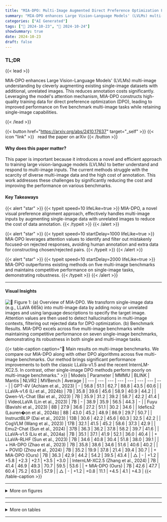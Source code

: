 ```yaml
---
title: "MIA-DPO: Multi-Image Augmented Direct Preference Optimization For Large Vision-Language Models"
summary: "MIA-DPO enhances Large Vision-Language Models' (LVLMs) multi-image understanding by cleverly augmenting existing single-image datasets with additional, unrelated images.  This reduces annotation costs....."
categories: ["AI Generated"]
tags: ["🔖 2024-10-23", "🤗 2024-10-24"]
showSummary: true
date: 2024-10-23
draft: false
---
```


### TL;DR


{{< lead >}}

MIA-DPO enhances Large Vision-Language Models' (LVLMs) multi-image understanding by cleverly augmenting existing single-image datasets with additional, unrelated images.  This reduces annotation costs significantly.  Leveraging the model's attention mechanism, MIA-DPO constructs high-quality training data for direct preference optimization (DPO), leading to improved performance on five benchmark multi-image tasks while retaining single-image capabilities.

{{< /lead >}}


{{< button href="https://arxiv.org/abs/2410.17637" target="_self" >}}
{{< icon "link" >}} &nbsp; read the paper on arXiv
{{< /button >}}

#### Why does this paper matter?
This paper is important because it introduces a novel and efficient approach to training large vision-language models (LVLMs) to better understand and respond to multi-image inputs.  The current methods struggle with the scarcity of diverse multi-image data and the high cost of annotation. This work addresses these challenges by significantly reducing the cost and improving the performance on various benchmarks.
#### Key Takeaways

{{< alert "star" >}}
{{< typeit speed=10 lifeLike=true >}} MIA-DPO, a novel visual preference alignment approach, effectively handles multi-image inputs by augmenting single-image data with unrelated images to reduce the cost of data annotation. {{< /typeit >}}
{{< /alert >}}

{{< alert "star" >}}
{{< typeit speed=10 startDelay=1000 lifeLike=true >}} MIA-DPO leverages attention values to identify and filter out mistakenly focused-on rejected responses, avoiding human annotation and extra data for constructing chosen/rejected pairs. {{< /typeit >}}
{{< /alert >}}

{{< alert "star" >}}
{{< typeit speed=10 startDelay=2000 lifeLike=true >}} MIA-DPO outperforms existing methods on five multi-image benchmarks and maintains competitive performance on single-image tasks, demonstrating robustness. {{< /typeit >}}
{{< /alert >}}

------
#### Visual Insights



![](figures/figures_2_0.png "🔼 Figure 1: (a) Overview of MIA-DPO. We transform single-image data (e.g., LLaVA 665k) into multi-image data by adding noisy or unrelated images and using language descriptions to specify the target image. Attention values are then used to detect hallucinations in multi-image contexts, filtering out rejected data for DPO optimization. (b) Benchmark Results. MIA-DPO excels across five multi-image benchmarks while maintaining competitive performance on seven single-image benchmarks, demonstrating its robustness in both single and multi-image tasks.")





{{< table-caption caption="🔽 Main results on multi-image benchmarks. We compare our MIA-DPO along with other DPO algorithms across five multi-image benchmarks. Our method brings significant performance improvements to both the classic LLaVa-v1.5 and the recent InternLM-XC2.5. In contrast, other single-image DPO methods perform poorly on multi-image benchmarks." >}}
| Models | Parameter | MMMU | BLINK | Mantis | NLVR2 | MVBench | Average |
| --- | --- | --- | --- | --- | --- | --- | --- |
| GPT-4V (Achiam et al., 2023) | - | 56.8 | 51.1 | 62.7 | 88.8 | 43.5 | 60.6 |
| LLaVA-v1.6 (Li et al., 2024b) | 7B | 35.8 | 39.6 | 45.6 | 58.9 | 40.9 | 44.2 |
| Qwen-VL-Chat (Bai et al., 2023) | 7B | 35.9 | 31.2 | 39.2 | 58.7 | 42.2 | 41.4 |
| VideoLLaVA (Lin et al., 2023) | 7B | - | 38.9 | 35.9 | 56.5 | 44.3 | - |
| Fuyu (Bavishi et al., 2023) | 8B | 27.9 | 36.6 | 27.2 | 51.1 | 30.2 | 34.6 |
| Idefics2 (Lauren�on et al., 2024b) | 8B | 43.0 | 45.2 | 48.9 | 86.9 | 29.7 | 50.7 |
| InstructBLIP (Dai et al., 2023) | 13B | 30.6 | 42.2 | 45.6 | 60.3 | 32.5 | 42.2 |
| CogVLM (Wang et al., 2023) | 17B | 32.1 | 41.5 | 45.2 | 58.6 | 37.3 | 42.9 |
| Emu2-Chat (Sun et al., 2024) | 37B | 36.3 | 36.2 | 37.8 | 58.2 | 39.7 | 41.6 |
| LLaVA-v1.5 (Liu et al., 2024a) | 7B | 35.1 | 37.1 | 41.9 | 52.1 | 36.0 | 40.4 |
| + LLaVA-RLHF (Sun et al., 2023) | 7B | 34.6 | 40.8 | 30.4 | 51.8 | 38.0 | 39.1 |
| + HA-DPO (Zhao et al., 2023) | 7B | 35.8 | 38.6 | 34.6 | 51.6 | 40.6 | 40.2 |
| + POVID (Zhou et al., 2024) | 7B | 35.2 | 19.9 | 37.8 | 21.4 | 39.4 | 30.7 |
| + MIA-DPO (Ours) | 7B | 36.3 | 42.9 | 44.2 | 54.2 | 39.5 | 43.4 |
| △ | - | +1.2 | +5.8 | +2.3 | +2.1 | +3.5 | +3.0 |
| InternLM-XC2.5 (Zhang et al., 2024) | 7B | 41.4 | 46.9 | 49.3 | 70.7 | 59.5 | 53.6 |
| + MIA-DPO (Ours) | 7B | 42.6 | 47.7 | 60.4 | 75.2 | 63.6 | 57.9 |
| △ | - | +1.2 | +0.8 | 11.1 | +4.5 | 4.1 | +4.3 |
{{< /table-caption >}}


------



<details>
<summary>More on figures
</summary>


![](figures/figures_4_0.png "🔼 Figure 2: Examples of Multi-Image Hallucinations. Top: Sequence Confusion that the model is confused about the order in which the images should be referenced. Bottom: Element Interference. The model incorrectly identified the attributes due to visual element interference across different images. Attention values illustrate how the model's focus was dispersed across different images, resulting in the hallucination response.")

![](figures/figures_5_0.png "🔼 Figure 3: MIA-DPO Framework. We extend the single-image dataset to multi-image datasets by inserting irrelevant images and using attention values to filter out the hallucination responses for rejected samples of the DPO algorithm.")

![](figures/figures_6_0.png "🔼 Figure 4: Multi-Images DPO Data Format. To address multi-image hallucinations mentioned in Fig. 2, we construct our multi-image prompts in three formats: (a) Sequence. (b) Grid Collage. (c) Pic-in-Pic.")

![](figures/figures_6_2.png "🔼 Figure 2: Examples of Multi-Image Hallucinations. Top: Sequence Confusion that the model is confused about the order in which the images should be referenced. Bottom: Element Interference. The model incorrectly identified the attributes due to visual element interference across different images. Attention values illustrate how the model's focus was dispersed across different images, resulting in the hallucination response.")

![](figures/figures_6_3.png "🔼 Figure 3: MIA-DPO Framework. We extend the single-image dataset to multi-image datasets by inserting irrelevant images and using attention values to filter out the hallucination responses for rejected samples of the DPO algorithm.")

![](figures/figures_10_0.png "🔼 Figure 6: Attention Difference Before and After DPO. We present the attention distribution in the intermediate layers for the original LLaVa-v1.5 (top row), MIA-DPO + LLaVa-v1.5 (second row), and the difference value (bottom row), respectively.")

![](figures/figures_23_0.png "🔼 Figure 3: MIA-DPO Framework. We extend the single-image dataset to multi-image datasets by inserting irrelevant images and using attention values to filter out the hallucination responses for rejected samples of the DPO algorithm.")

![](figures/figures_24_0.png "🔼 Figure 1: (a) Overview of MIA-DPO. We transform single-image data (e.g., LLaVA 665k) into multi-image data by adding noisy or unrelated images and using language descriptions to specify the target image. Attention values are then used to detect hallucinations in multi-image contexts, filtering out rejected data for DPO optimization. (b) Benchmark Results. MIA-DPO excels across five multi-image benchmarks while maintaining competitive performance on seven single-image benchmarks, demonstrating its robustness in both single and multi-image tasks.")

![](figures/figures_24_1.png "🔼 Examples of Multi-Image Hallucinations. Top: Sequence Confusion that the model is confused about the order in which the images should be referenced. Bottom: Element Interference. The model incorrectly identified the attributes due to visual element interference across different images. Attention values illustrate how the model's focus was dispersed across different images, resulting in the hallucination response.")

![](figures/figures_24_2.png "🔼 Figure 1: (a) Overview of MIA-DPO. We transform single-image data (e.g., LLaVA 665k) into multi-image data by adding noisy or unrelated images and using language descriptions to specify the target image. Attention values are then used to detect hallucinations in multi-image contexts, filtering out rejected data for DPO optimization. (b) Benchmark Results. MIA-DPO excels across five multi-image benchmarks while maintaining competitive performance on seven single-image benchmarks, demonstrating its robustness in both single and multi-image tasks.")


</details>

------







------

<details>
<summary>More on tables
</summary>


{{< table-caption caption="🔽 Main results on multi-image benchmarks. We compare our MIA-DPO along with other DPO algorithms across five multi-image benchmarks. Our method brings significant performance improvements to both the classic LLaVa-v1.5 and the recent InternLM-XC2.5. In contrast, other single-image DPO methods perform poorly on multi-image benchmarks." >}}
| Models | Parameter | MMStar | SQA | MMVet | POPE | MMB | Math | AI2D | Average |
| --- | --- | --- | --- | --- | --- | --- | --- | --- | --- |
| LLaVA-v1.6 (Li et al., 2024b) | 7B | 37.6 | 87.5 | 40.2 | 70.3 | 69.8 | 31.5 | 67.0 | 57.7 |
| Qwen-VL-Chat (Bai et al., 2023) | 7B | 34.5 | 68.8 | 47.3 | 74.9 | 61.8 | 15.5 | 63.0 | 52.3 |
| Idefics2 (Lauren�on et al., 2024b) | 8B | 49.5 | 88.7 | 34.0 | 86.2 | 75.7 | 51.4 | 72.3 | 65.4 |
| OpenFlamingo (Awadalla et al., 2023b) | 9B | 36.9 | 44.8 | 23.2 | 52.6 | 32.4 | 18.6 | 31.7 | 34.3 |
| InstructBLIP (Dai et al., 2023) | 13B | 32.7 | 54.1 | 33.1 | 86.1 | 38.3 | 24.4 | 40.6 | 44.2 |
| CogVLM (Wang et al., 2023) | 17B | 39.9 | 66.2 | 54.5 | 88.0 | 65.8 | 35.0 | 63.3 | 58.9 |
| Emu2-Chat (Sun et al., 2024) | 37B | 40.7 | 68.2 | 31.0 | 88.0 | 63.4 | 30.7 | 49.7 | 53.1 |
| LLaVA-v1.5 (Liu et al., 2024a) | 7B | 32.9 | 66.6 | 30.5 | 85.9 | 64.3 | 25.4 | 55.5 | 51.6 |
| + LLaVA-RLHF Sun et al. (2023) | 7B | 31.6 | 64.0 | 27.8 | 80.8 | 60.1 | 23.5 | 47.9 | 48.0 |
| + HA-DPO (Zhao et al., 2023) | 7B | 33.5 | 67.3 | 29.1 | 84.3 | 64.9 | 25.8 | 53.9 | 51.3 |
| + POVID (Zhou et al., 2024) | 7B | 36.2 | 68.8 | 31.8 | 86.3 | 64.9 | 24.4 | 55.2 | 52.5 |
| + MIA-DPO (ours) | 7B | 32.9 | 67.6 | 32.1 | 87.2 | 63.1 | 24.4 | 54.7 | 51.7 |
| InternLM-XC2.5 (Zhang et al., 2024) | 7B | 59.7 | 96.3 | 48.7 | 87.9 | 81.9 | 63.3 | 81.5 | 74.2 |
| + MIA-DPO (ours) | 7B | 61.1 | 96.2 | 46.7 | 86.9 | 80.4 | 61.7 | 81.6 | 73.5 |
{{< /table-caption >}}

{{< table-caption caption="🔽 Main results on multi-image benchmarks. We compare our MIA-DPO along with other DPO algorithms across five multi-image benchmarks. Our method brings significant performance improvements to both the classic LLaVa-v1.5 and the recent InternLM-XC2.5. In contrast, other single-image DPO methods perform poorly on multi-image benchmarks." >}}
|  |  | 35.1 | 37.1 | 41.9 | 52.1 | 36.0 | 40.4 |
| --- | --- | --- | --- | --- | --- | --- | --- |
| 1 | w/o post sel. | 35.3 | 38.7 | 44.2 | 53.7 | 39.4 | 42.3 |
| 2 | W post sel. | 36.3 | 42.9 | 44.2 | 54.2 | 39.5 | 43.4 |
| 3 | sequence | 37.3 | 39.5 | 44.2 | 51.7 | 40.1 | 42.6 |
| 4 | grid collage | 37.1 | 40.4 | 44.2 | 51.0 | 39.4 | 42.4 |
| 5 | pic-in-pic | 37.9 | 40.8 | 41.9 | 53.2 | 39.8 | 42.7 |
{{< /table-caption >}}

{{< table-caption caption="🔽 Main results on multi-image benchmarks. We compare our MIA-DPO along with other DPO algorithms across five multi-image benchmarks. Our method brings significant performance improvements to both the classic LLaVa-v1.5 and the recent InternLM-XC2.5. In contrast, other single-image DPO methods perform poorly on multi-image benchmarks." >}}
| # | MMMU | BLINK | Mantis | NLVR2 | MVBench |  | Average |
| --- | --- | --- | --- | --- | --- | --- | --- |
|  |  | 35.1 | 37.1 | 41.9 | 52.1 | 36.0 | 40.4 |
| 1 | �=0.1 | 35.9 | 41.3 | 46.1 | 53.2 | 39.9 | 43.3 |
| 2 | y=0.2 | 37.1 | 39.2 | 42.4 | 51.8 | 39.4 | 42.0 |
| 3 | �=0.3 | 35.8 | 39.8 | 42.9 | 52.0 | 39.7 | 42.0 |
| 4 | epoch=1 | 35.9 | 41.3 | 46.1 | 53.2 | 39.9 | 43.3 |
| 5 | epoch=2 | 37.0 | 38.5 | 45.2 | 52.0 | 39.6 | 42.5 |
| 6 | epoch=3 | 36.3 | 42.9 | 44.2 | 54.2 | 39.5 | 43.4 |
{{< /table-caption >}}

{{< table-caption caption="🔽 Main results on multi-image benchmarks. We compare our MIA-DPO along with other DPO algorithms across five multi-image benchmarks. Our method brings significant performance improvements to both the classic LLaVa-v1.5 and the recent InternLM-XC2.5. In contrast, other single-image DPO methods perform poorly on multi-image benchmarks." >}}
| # | # | MMMU | BLINK | Mantis | NLVR2 | MVBench | Average |
| --- | --- | --- | --- | --- | --- | --- | --- |
|  |  | 35.1 | 37.1 | 41.9 | 52.1 | 36.0 | 40.4 |
| 1 | GPT-Selection | 36.3 | 41.7 | 42.9 | 53.0 | 39.5 | 42.7 |
| 2 | MIA-DPO | 36.3 | 42.9 | 44.2 | 54.2 | 39.5 | 43.4 |
| 3 |  | 0.0 | +1.2 | +1.3 | +1.2 | 0.0 | +0.7 |
{{< /table-caption >}}

{{< table-caption caption="🔽 Main results on multi-image benchmarks. We compare our MIA-DPO along with other DPO algorithms across five multi-image benchmarks. Our method brings significant performance improvements to both the classic LLaVa-v1.5 and the recent InternLM-XC2.5. In contrast, other single-image DPO methods perform poorly on multi-image benchmarks." >}}
| Models | Parameter | Release Time | Source |
| --- | --- | --- | --- |
| GPT-4V (Achiam et al., 2023) | - | 2023-09 | Source Link: OpenAI |
| Kosmos2 (Peng et al., 2023) | 1.6B | 2023-06 | Source Link: Kosmos2 |
| VideoLLaVA (Lin et al., 2023) | 7B | 2023-11 | Source Link: Video-LLaVa |
| Fuyu (Bavishi et al., 2023) | 8B | 2023-10 | Source Link: Fuyu-8B |
| VILA (Lin et al., 2024) | 8B | 2023-12 | Source Link: VILA |
| Otter-Image (Li et al., 2023a) | 9B | 2023-05 | Source Link: Otter |
| Idefics1 (Lauren�on et al., 2024a) | 9B | 2023-08 | Source Link: Idefices1 |
| BLIP-2 (Li et al., 2023b) | 13B | 2023-01 | Source Link: BLIP-2 |
| OpenFlamingo (Awadalla et al., 2023b) | 9B | 2023-08 | Source Link: OpenFlamingo |
| InstructBLIP (Dai et al., 2023) | 13B | 2023-05 | Source Link: InstructBLIP |
| Qwen-VL-Chat (Bai et al., 2023) | 7B | 2023-8 | Source Link: Qwen-VL-Chat |
| Emu2-Chat (Sun et al., 2024) | 37B | 2023-12 | Source Link: Emu2-Chat |
| CogVLM (Wang et al., 2023) | 17B | 2023-10 | Source Link: CogVLM |
| Idefics2 (Lauren�on et al., 2024b) | 8B | 2024-04 | Source Link: Idefices2 |
| LLaVA-v1.6 (Li et al., 2024b) | 7B | 2024-01 | Source Link: LLaVa-Next11 |
| LLaVA-v1.5 (Liu et al., 2024a) | 7B | 2023-10 | Source Link: LLaVa-v1.5 |
| InternLM-XC2.5 (Zhang et al., 2024) | 7B | 2024-07 | Source Link: InternLM-XC2d5 |
{{< /table-caption >}}

{{< table-caption caption="🔽 Main results on multi-image benchmarks. We compare our MIA-DPO along with other DPO algorithms across five multi-image benchmarks. Our method brings significant performance improvements to both the classic LLaVa-v1.5 and the recent InternLM-XC2.5. In contrast, other single-image DPO methods perform poorly on multi-image benchmarks." >}}
| Setting | Models | Evaluation Metric | Number | Source |
| --- | --- | --- | --- | --- |
| Multi-Images Benchmark | MMMU (Yue et al., 2024) | Multiple Choice | 1,050 | MMMU |
| Multi-Images Benchmark | BLINK (Fu et al., 2024) | Multiple Choice | 3,807 | BLINK |
| Multi-Images Benchmark | NLVR2 (Suhr et al., 2018) | Multiple Choice | 6,967 | NLVR2 |
| Multi-Images Benchmark | Mantis-Eval (Jiang et al., 2024) | Multiple Choice | 217 | Mantis-Eval |
| Multi-Images Benchmark | MVBench (Li et al., 2024c) | Multiple Choice | 4,000 | MVBench |
| Single-Image Benchmark | MMStar (Chen et al., 2024a) | Multiple Choice | 1,500 | MMStar |
| Single-Image Benchmark | Sci-QA (Lu et al., 2022) | Multiple Choice | 4,241 | ScienceQA |
| Single-Image Benchmark | MMVet (Yu et al., 2023) | Subjective Questions | 218 | MM-Vet |
| Single-Image Benchmark | POPE (Li et al., 2023c) | Yes/No | 9,000 | POPE |
| Single-Image Benchmark | MMB (Liu et al., 2023) | Multiple Choice | 1,164 | MMBench |
| Single-Image Benchmark | Math (Lu et al., 2023) | Multiple Choice | 6,141 | Math Vista |
| Single-Image Benchmark | AI2D (Kembhavi et al., 2016) | Multiple Choice | 3,090 | AI2D |
{{< /table-caption >}}

{{< table-caption caption="🔽 Table 8: DPO Data Statistic. We listed in the table the data volume used for DPO with LLaVa-v1.5 and InternLM-XC2d5, along with the proportion of each type of data." >}}
| Models | Total | Sequence | Grid Collage | Pic-in-Pic |
| --- | --- | --- | --- | --- |
| LLaVa-v1.5 (Liu et al., 2024a) | 28.9k | 15.1k | 9.3k | 4.5k |
| InternLM-XC2d5 (Zhang et al., 2024) | 23.1k | 11.7k | 7.8k | 3.6k |
{{< /table-caption >}}


</details>

------

